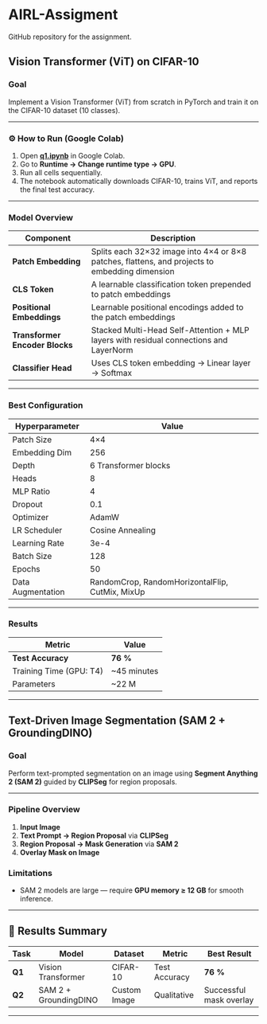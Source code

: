 # AIRL-Assigment
GitHub repository for the assignment.


##   Vision Transformer (ViT) on CIFAR-10


###  Goal  
Implement a Vision Transformer (ViT) from scratch in PyTorch and train it on the CIFAR-10 dataset (10 classes).  


---

### ⚙️ How to Run (Google Colab)

1. Open **[q1.ipynb](./q1.ipynb)** in Google Colab.  
2. Go to **Runtime → Change runtime type → GPU**.  
3. Run all cells sequentially.  
4. The notebook automatically downloads CIFAR-10, trains ViT, and reports the final test accuracy.

---

###  Model Overview

| Component | Description |
|------------|-------------|
| **Patch Embedding** | Splits each 32×32 image into 4×4 or 8×8 patches, flattens, and projects to embedding dimension |
| **CLS Token** | A learnable classification token prepended to patch embeddings |
| **Positional Embeddings** | Learnable positional encodings added to the patch embeddings |
| **Transformer Encoder Blocks** | Stacked Multi-Head Self-Attention + MLP layers with residual connections and LayerNorm |
| **Classifier Head** | Uses CLS token embedding → Linear layer → Softmax |

---

###  Best Configuration

| Hyperparameter | Value |
|-----------------|--------|
| Patch Size | 4×4 |
| Embedding Dim | 256 |
| Depth | 6 Transformer blocks |
| Heads | 8 |
| MLP Ratio | 4 |
| Dropout | 0.1 |
| Optimizer | AdamW |
| LR Scheduler | Cosine Annealing |
| Learning Rate | 3e-4 |
| Batch Size | 128 |
| Epochs | 50 |
| Data Augmentation | RandomCrop, RandomHorizontalFlip, CutMix, MixUp |

---

###  Results

| Metric | Value |
|---------|--------|
| **Test Accuracy** | **76 %** |
| Training Time (GPU: T4) | ~45 minutes |
| Parameters | ~22 M |

---



##   Text-Driven Image Segmentation (SAM 2 + GroundingDINO)

###  Goal  
Perform text-prompted segmentation on an image using **Segment Anything 2 (SAM 2)** guided by **CLIPSeg** for region proposals.

---


###  Pipeline Overview

1. **Input Image**  
2. **Text Prompt → Region Proposal** via **CLIPSeg**  
3. **Region Proposal → Mask Generation** via **SAM 2**  
4. **Overlay Mask on Image**


###  Limitations  
- SAM 2 models are large — require **GPU memory ≥ 12 GB** for smooth inference.

---



## 🧾 Results Summary

| Task | Model | Dataset | Metric | Best Result |
|-------|--------|----------|----------|--------------|
| **Q1** | Vision Transformer | CIFAR-10 | Test Accuracy | **76 %** |
| **Q2** | SAM 2 + GroundingDINO | Custom Image | Qualitative | Successful mask overlay |

---

